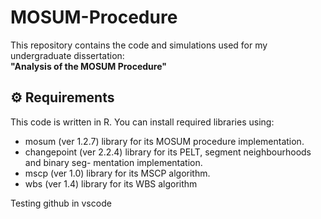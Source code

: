 # MOSUM-Procedure

This repository contains the code and simulations used for my undergraduate dissertation:  
**"Analysis of the MOSUM Procedure"**
## ⚙️ Requirements

This code is written in R. You can install required libraries using:
- mosum (ver 1.2.7) library for its MOSUM procedure implementation.
- changepoint (ver 2.2.4) library for its PELT, segment neighbourhoods and binary seg-
mentation implementation.
- mscp (ver 1.0) library for its MSCP algorithm.
- wbs (ver 1.4) library for its WBS algorithm


Testing github in vscode







